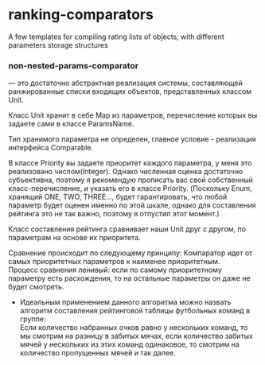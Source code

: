 # ranking-comparators
A few templates for compiling rating lists of objects, with different parameters storage structures

### non-nested-params-comparator 
 — это достаточно абстрактная реализация системы,
составляющей ранжированные списки входящих объектов, представленных классом Unit.

Класс Unit хранит в себе Map из параметров, перечисление которых вы задаете сами в классе 
ParamsName. 

Тип хранимого параметра не определен, главное условие - 
реализация интерфейса Comparable. 

В классе Priority вы задаете приоритет каждого параметра, у меня 
это реализовано числом(Integer). Однако численная оценка достаточно субъективна, поэтому я рекомендую прописать вас свой собственный класс-перечисление, и указать его в классе Priority.
(Поскольку Enum, хранящий ONE, TWO, THREE..., будет гарантировать, что любой параметр будет оценен именно по этой шкале,
однако для составления рейтинга это не так важно, поэтому я отпустил этот момент.)

Класс составления рейтинга сравнивает наши Unit друг с другом, по параметрам на основе их приоритета. 

Сравнение происходит по следующему принципу: Компаратор идет от самых приоритетных параметров к наименее приоритетным.  
Процесс сравнения ленивый: если по самому приоритетному параметру есть расхождения, то на остальные параметры он даже не будет смотреть.

- Идеальным применением данного алгоритма можно назвать алгоритм составления рейтинговой таблицы футбольных команд в группе:  
Если количество набранных очков равно у нескольких команд, то мы смотрим на разницу в забитых мячах, если количество забитых мячей у нескольких из этих команд одинаковое,
то смотрим на количество пропущенных мячей и так далее.
